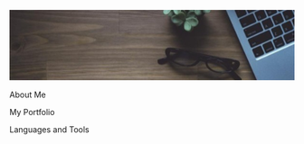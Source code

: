 ![Header](https://github.com/QADyakov/qadyakov/blob/main/assets/1649014350160.jpg) 

About Me 

My Portfolio

Languages and Tools